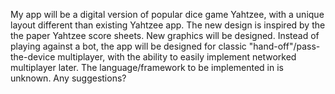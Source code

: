 My app will be a digital version of popular dice game Yahtzee, with a unique layout different than existing Yahtzee app.
The new design is inspired by the the paper Yahtzee score sheets. New graphics will be designed. Instead of playing against a bot,
the app will be designed for classic "hand-off"/pass-the-device multiplayer, with the ability to easily implement networked multiplayer later. The language/framework to be implemented in is unknown. Any suggestions?
